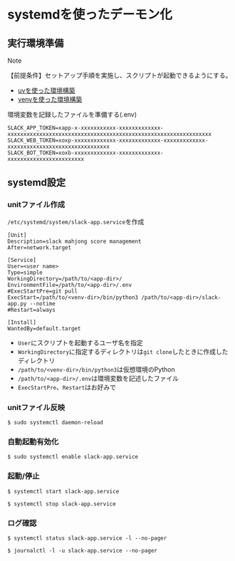 # systemdを使ったデーモン化

## 実行環境準備

> [!NOTE]
> 【前提条件】セットアップ手順を実施し、スクリプトが起動できるようにする。
> * [uvを使った環境構築](using_uv.md)
> * [venvを使った環境構築](using_venv.md)

環境変数を記録したファイルを準備する(.env)
```
SLACK_APP_TOKEN=xapp-x-xxxxxxxxxxx-xxxxxxxxxxxxx-xxxxxxxxxxxxxxxxxxxxxxxxxxxxxxxxxxxxxxxxxxxxxxxxxxxxxxxxxxxxxxxx
SLACK_WEB_TOKEN=xoxp-xxxxxxxxxxxxx-xxxxxxxxxxxxx-xxxxxxxxxxxxx-xxxxxxxxxxxxxxxxxxxxxxxxxxxxxxxx
SLACK_BOT_TOKEN=xoxb-xxxxxxxxxxxxx-xxxxxxxxxxxxx-xxxxxxxxxxxxxxxxxxxxxxxx
```

## systemd設定
### unitファイル作成
`/etc/systemd/system/slack-app.service`を作成
```
[Unit]
Description=slack mahjong score management
After=network.target

[Service]
User=<user name>
Type=simple
WorkingDirectory=/path/to/<app-dir>/
EnvironmentFile=/path/to/<app-dir>/.env
#ExecStartPre=git pull
ExecStart=/path/to/<venv-dir>/bin/python3 /path/to/<app-dir>/slack-app.py --notime
#Restart=always

[Install]
WantedBy=default.target
```
* `User`にスクリプトを起動するユーザ名を指定
* `WorkingDirectory`に指定するディレクトリは`git clone`したときに作成したディレクトリ
* `/path/to/<venv-dir>/bin/python3`は仮想環境のPython
* `/path/to/<app-dir>/.env`は環境変数を記述したファイル
* `ExecStartPre`、`Restart`はお好みで

### unitファイル反映
```
$ sudo systemctl daemon-reload
```

### 自動起動有効化
```
$ sudo systemctl enable slack-app.service
```

### 起動/停止
```
$ systemctl start slack-app.service
```

```
$ systemctl stop slack-app.service
```

### ログ確認
```
$ systemctl status slack-app.service -l --no-pager
```
```
$ journalctl -l -u slack-app.service --no-pager
```
